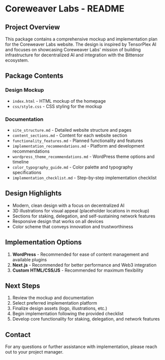 # Coreweaver Labs - README

## Project Overview
This package contains a comprehensive mockup and implementation plan for the Coreweaver Labs website. The design is inspired by TensorPlex AI and focuses on showcasing Coreweaver Labs' mission of building infrastructure for decentralized AI and integration with the Bittensor ecosystem.

## Package Contents

### Design Mockup
- `index.html` - HTML mockup of the homepage
- `css/style.css` - CSS styling for the mockup

### Documentation
- `site_structure.md` - Detailed website structure and pages
- `content_sections.md` - Content for each website section
- `functionality_features.md` - Planned functionality and features
- `implementation_recommendations.md` - Platform and development recommendations
- `wordpress_theme_recommendations.md` - WordPress theme options and timeline
- `color_typography_guide.md` - Color palette and typography specifications
- `implementation_checklist.md` - Step-by-step implementation checklist

## Design Highlights
- Modern, clean design with a focus on decentralized AI
- 3D illustrations for visual appeal (placeholder locations in mockup)
- Sections for staking, delegation, and self-sustaining network features
- Responsive design that works on all devices
- Color scheme that conveys innovation and trustworthiness

## Implementation Options
1. **WordPress** - Recommended for ease of content management and available plugins
2. **Next.js** - Recommended for better performance and Web3 integration
3. **Custom HTML/CSS/JS** - Recommended for maximum flexibility

## Next Steps
1. Review the mockup and documentation
2. Select preferred implementation platform
3. Finalize design assets (logo, illustrations, etc.)
4. Begin implementation following the provided checklist
5. Develop core functionality for staking, delegation, and network features

## Contact
For any questions or further assistance with implementation, please reach out to your project manager.
